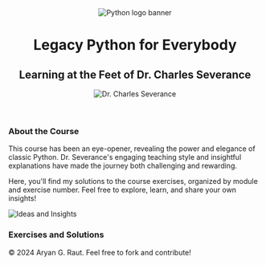 <!DOCTYPE html>
<html lang="en">
<head>
  <meta charset="UTF-8">
  <meta name="viewport" content="width=device-width, initial-scale=1.0">
  <title> Legacy Python for Everybody: My Journey </title>
  <link rel="stylesheet" href="style.css">
</head>
<body>
  <header>
    <img src="(https://www.google.com/url?sa=i&url=https%3A%2F%2Flogos-world.net%2Fpython-logo%2F&psig=AOvVaw12HDU63DScUN3kccMrsSbI&ust=1706375264725000&source=images&cd=vfe&opi=89978449&ved=0CBMQjRxqFwoTCPi3zbDF-4MDFQAAAAAdAAAAABAE)" alt="Python logo banner" class="banner-image"> <h1>Legacy Python for Everybody</h1>
    <h2>Learning at the Feet of Dr. Charles Severance</h2>
    <img src="https://www.google.com/imgres?imgurl=https%3A%2F%2Fwww.dr-chuck.com%2FChuck_Square_B%26W.jpg&tbnid=yZMvo4AlcFUXQM&vet=12ahUKEwiJuLXTxfuDAxX2a2wGHcdABNMQMygGegQIARBV..i&imgrefurl=https%3A%2F%2Fwww.dr-chuck.com%2F&docid=G0pC_1zvdSxxdM&w=1800&h=1800&q=dr%20charles%20severance&ved=2ahUKEwiJuLXTxfuDAxX2a2wGHcdABNMQMygGegQIARBV" alt="Dr. Charles Severance" class="dr-image"> </header>
  <main>
    <section class="about">
      <h3>About the Course</h3>
      <p>This course has been an eye-opener, revealing the power and elegance of classic Python. Dr. Severance's engaging teaching style and insightful explanations have made the journey both challenging and rewarding.</p>
      <p>Here, you'll find my solutions to the course exercises, organized by module and exercise number. Feel free to explore, learn, and share your own insights!</p>
      <img src="https://www.google.com/url?sa=i&url=https%3A%2F%2Fnhaxinhplaza.vn%2Fdoi-song%2Fidea-di-voi-gioi-tu-gi.html&psig=AOvVaw2ihu1bwjAx6IJ3bQ571VZ5&ust=1706375487746000&source=images&cd=vfe&opi=89978449&ved=0CBMQjRxqFwoTCPjbgJnG-4MDFQAAAAAdAAAAABAJ" alt=" Ideas and Insights" class="idea-image"> </section>
    <section class="exercises">
      <h3>Exercises and Solutions</h3>
    </section>
  </main>
  <footer>
    <p>&copy; 2024 Aryan G. Raut. Feel free to fork and contribute!</p>
  </footer>
</body>
</html>
